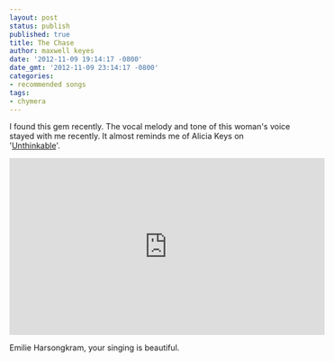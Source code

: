 ```yaml
---
layout: post
status: publish
published: true
title: The Chase
author: maxwell keyes
date: '2012-11-09 19:14:17 -0800'
date_gmt: '2012-11-09 23:14:17 -0800'
categories:
- recommended songs
tags:
- chymera
---
```


I found this gem recently. The vocal melody and tone of this woman's voice stayed with me recently. It almost reminds me of Alicia Keys on '[Unthinkable](http://www.youtube.com/watch?v=HhuGQUZJot8)'.

<iframe width="560" height="315" src="https://www.youtube.com/embed/CCAXusH0r4g" frameborder="0" allowfullscreen></iframe>

Emilie Harsongkram, your singing is beautiful.
